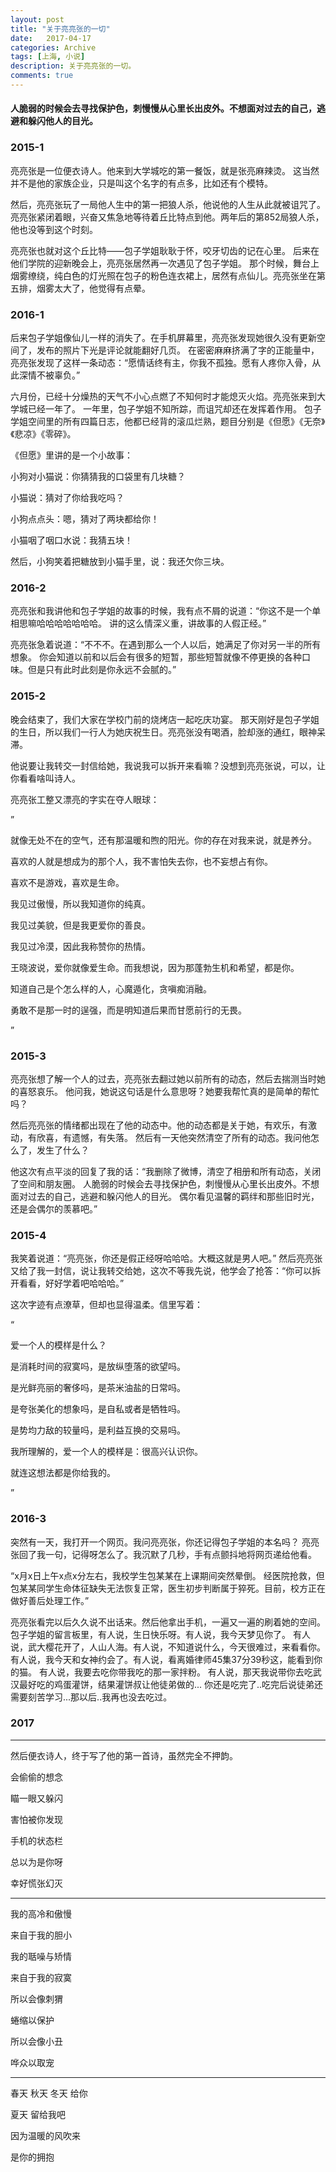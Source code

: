 ```yaml
---
layout: post
title: "关于亮亮张的一切"
date:   2017-04-17
categories: Archive
tags: [上海, 小说]
description: 关于亮亮张的一切。
comments: true
---
```


#### 人脆弱的时候会去寻找保护色，刺慢慢从心里长出皮外。不想面对过去的自己，逃避和躲闪他人的目光。

### 2015-1
       
        
             
亮亮张是一位便衣诗人。他来到大学城吃的第一餐饭，就是张亮麻辣烫。
        这当然并不是他的家族企业，只是叫这个名字的有点多，比如还有个模特。

然后，亮亮张玩了一局他人生中的第一把狼人杀，他说他的人生从此就被诅咒了。
        亮亮张紧闭着眼，兴奋又焦急地等待着丘比特点到他。两年后的第852局狼人杀，他也没等到这个时刻。

亮亮张也就对这个丘比特——包子学姐耿耿于怀，咬牙切齿的记在心里。
        后来在他们学院的迎新晚会上，亮亮张居然再一次遇见了包子学姐。
        那个时候，舞台上烟雾缭绕，纯白色的灯光照在包子的粉色连衣裙上，居然有点仙儿。亮亮张坐在第五排，烟雾太大了，他觉得有点晕。



### 2016-1



后来包子学姐像仙儿一样的消失了。在手机屏幕里，亮亮张发现她很久没有更新空间了，发布的照片下光是评论就能翻好几页。
        在密密麻麻挤满了字的正能量中，亮亮张发现了这样一条动态：“愿情话终有主，你我不孤独。愿有人疼你入骨，从此深情不被辜负。”

六月份，已经十分燥热的天气不小心点燃了不知何时才能熄灭火焰。亮亮张来到大学城已经一年了。
        一年里，包子学姐不知所踪，而诅咒却还在发挥着作用。
        包子学姐空间里的所有四篇日志，他都已经背的滚瓜烂熟，题目分别是《但愿》《无奈》《悲凉》《零碎》。

 《但愿》里讲的是一个小故事：

小狗对小猫说：你猜猜我的口袋里有几块糖？ 

小猫说：猜对了你给我吃吗？

小狗点点头：嗯，猜对了两块都给你！

 小猫咽了咽口水说：我猜五块！

  然后，小狗笑着把糖放到小猫手里，说：我还欠你三块。



### 2016-2



亮亮张和我讲他和包子学姐的故事的时候，我有点不屑的说道：“你这不是一个单相思嘛哈哈哈哈哈哈哈。
      讲的这么情深义重，讲故事的人假正经。”

亮亮张急着说道：“不不不。在遇到那么一个人以后，她满足了你对另一半的所有想象。
        你会知道以前和以后会有很多的短暂，那些短暂就像不停更换的各种口味。但是只有此时此刻是你永远不会腻的。”



### 2015-2



晚会结束了，我们大家在学校门前的烧烤店一起吃庆功宴。
        那天刚好是包子学姐的生日，所以我们一行人为她庆祝生日。亮亮张没有喝酒，脸却涨的通红，眼神呆滞。

他说要让我转交一封信给她，我说我可以拆开来看嘛？没想到亮亮张说，可以，让你看看啥叫诗人。

亮亮张工整又漂亮的字实在夺人眼球：

 ”

 就像无处不在的空气，还有那温暖和煦的阳光。你的存在对我来说，就是养分。

 喜欢的人就是想成为的那个人，我不害怕失去你，也不妄想占有你。

 喜欢不是游戏，喜欢是生命。

 我见过傲慢，所以我知道你的纯真。

 我见过美貌，但是我更爱你的善良。

  我见过冷漠，因此我称赞你的热情。

   王晓波说，爱你就像爱生命。而我想说，因为那蓬勃生机和希望，都是你。

   知道自己是个怎么样的人，心魔遁化，贪嗔痴消融。

   勇敢不是那一时的逞强，而是明知道后果而甘愿前行的无畏。

   ”



### 2015-3



亮亮张想了解一个人的过去，亮亮张去翻过她以前所有的动态，然后去揣测当时她的喜怒哀乐。
        他问我，她说这句话是什么意思呀？她要我帮忙真的是简单的帮忙吗？

然后亮亮张的情绪都出现在了他的动态中。他的动态都是关于她，有欢乐，有激动，有欣喜，有遗憾，有失落。
        然后有一天他突然清空了所有的动态。我问他怎么了，发生了什么？

他这次有点平淡的回复了我的话：“我删除了微博，清空了相册和所有动态，关闭了空间和朋友圈。
        人脆弱的时候会去寻找保护色，刺慢慢从心里长出皮外。不想面对过去的自己，逃避和躲闪他人的目光。
        偶尔看见温馨的羁绊和那些旧时光，还是会偶尔的羡慕吧。”



### 2015-4



  我笑着说道：“亮亮张，你还是假正经呀哈哈哈。大概这就是男人吧。”
        然后亮亮张又给了我一封信，说让我转交给她，这次不等我先说，他学会了抢答：“你可以拆开看看，好好学着吧哈哈哈。”

这次字迹有点潦草，但却也显得温柔。信里写着：

   “

  爱一个人的模样是什么？

是消耗时间的寂寞吗，是放纵堕落的欲望吗。

  是光鲜亮丽的奢侈吗，是茶米油盐的日常吗。

   是夸张美化的想象吗，是自私或者是牺牲吗。

   是势均力敌的较量吗，是利益互换的交易吗。

  我所理解的，爱一个人的模样是：很高兴认识你。

  就连这想法都是你给我的。

  ”

### 2016-3



突然有一天，我打开一个网页。我问亮亮张，你还记得包子学姐的本名吗？
        亮亮张回了我一句，记得呀怎么了。我沉默了几秒，手有点颤抖地将网页递给他看。

  “x月x日上午x点x分左右，我校学生包某某在上课期间突然晕倒。
        经医院抢救，但包某某同学生命体征缺失无法恢复正常，医生初步判断属于猝死。目前，校方正在做好善后处理工作。”

  亮亮张看完以后久久说不出话来。然后他拿出手机，一遍又一遍的刷着她的空间。
        包子学姐的留言板里，有人说，生日快乐呀。有人说，我今天梦见你了。
        有人说，武大樱花开了，人山人海。有人说，不知道说什么，今天很难过，来看看你。
        有人说，我今天和女神约会了。有人说，看离婚律师45集37分39秒这，能看到你的猫。
        有人说，我要去吃你带我吃的那一家拌粉。
        有人说，那天我说带你去吃武汉最好吃的鸡蛋灌饼，结果灌饼叔让他徒弟做的...
        你还是吃完了..吃完后说徒弟还需要刻苦学习...那以后..我再也没去吃过。



### 2017

---

然后便衣诗人，终于写了他的第一首诗，虽然完全不押韵。

会偷偷的想念

 瞄一眼又躲闪

  害怕被你发现

 手机的状态栏

  总以为是你呀

  幸好慌张幻灭

---

   我的高冷和傲慢

   来自于我的胆小

   我的聒噪与矫情

   来自于我的寂寞

   所以会像刺猬

   蜷缩以保护

   所以会像小丑

   哗众以取宠

---

  春天 秋天 冬天 给你

夏天 留给我吧

   因为温暖的风吹来

   是你的拥抱
        
